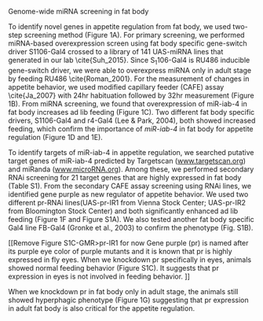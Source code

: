 
Genome-wide miRNA screening in fat body

To identify novel genes in appetite regulation from fat body, we used two-step screening method (Figure 1A). For primary screening, we performed miRNA-based overexpression screen using fat body specific gene-switch driver S1106-Gal4 crossed to a library of 141 UAS-miRNA lines that generated in our lab \cite{Suh_2015}. Since S<sub>1</sub>106-Gal4 is RU486 inducible gene-switch driver, we were able to overexpress miRNA only in adult stage by feeding RU486 \cite{Roman_2001}. For the measurement of changes in appetite behavior, we used modified capillary feeder (CAFE) assay \cite{Ja_2007} with 24hr habituation followed by 32hr measurement (Figure 1B). From miRNA screening, we found that overexpression of miR-iab-4 in fat body increases ad lib feeding (Figure 1C). Two different fat body specific drivers, S1106-Gal4 and r4-Gal4 (Lee & Park, 2004), both showed increased feeding, which confirm the importance of _miR-iab-4_ in fat body for appetite regulation (Figure 1D and 1E).

To identify targets of miR-iab-4 in appetite regulation, we searched putative target genes of miR-iab-4 predicted by Targetscan (www.targetscan.org) and miRanda (www.microRNA.org). Among these, we performed secondary RNAi screening for 21 target genes that are highly expressed in fat body (Table S1). From the secondary CAFE assay screening using RNAi lines, we identified gene purple as new regulator of appetite behavior. We used two different pr-RNAi lines(UAS-pr-IR1 from Vienna Stock Center; UAS-pr-IR2 from Bloomington Stock Center) and both significantly enhanced ad lib feeding (Figure 1F and Figure S1A). We also tested another fat body specific Gal4 line FB-Gal4 (Gronke et al., 2003) to confirm the phenotype (Fig. S1B). 

[[Remove Figure S1C-GMR>pr-IR1 for now
Gene purple (pr) is named after its purple eye color of purple mutants and it is known that pr is highly expressed in fly eyes. When we knockdown pr specifically in eyes, animals showed normal feeding behavior (Figure S1C). It suggests that pr expression in eyes is not involved in feeding behavior. ]]

When we knockdown pr in fat body only in adult stage, the animals still showed hyperphagic phenotype (Figure 1G) suggesting that pr expression in adult fat body is also critical for the appetite regulation.
